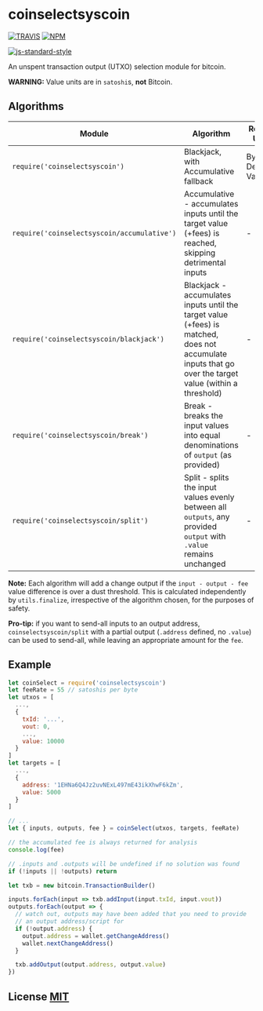 # coinselectsyscoin

[![TRAVIS](https://secure.travis-ci.org/bitcoinjs/coinselect.png)](http://travis-ci.org/syscoin/coinselect)
[![NPM](http://img.shields.io/npm/v/coinselect.svg)](https://www.npmjs.org/package/coinselect)

[![js-standard-style](https://cdn.rawgit.com/feross/standard/master/badge.svg)](https://github.com/feross/standard)

An unspent transaction output (UTXO) selection module for bitcoin.

**WARNING:** Value units are in `satoshi`s, **not** Bitcoin.


## Algorithms
Module | Algorithm | Re-orders UTXOs?
-|-|-
`require('coinselectsyscoin')` | Blackjack, with Accumulative fallback | By Descending Value
`require('coinselectsyscoin/accumulative')` | Accumulative - accumulates inputs until the target value (+fees) is reached, skipping detrimental inputs | -
`require('coinselectsyscoin/blackjack')` | Blackjack - accumulates inputs until the target value (+fees) is matched, does not accumulate inputs that go over the target value (within a threshold) | -
`require('coinselectsyscoin/break')` | Break - breaks the input values into equal denominations of `output` (as provided) | -
`require('coinselectsyscoin/split')` | Split - splits the input values evenly between all `outputs`, any provided `output` with `.value` remains unchanged | -


**Note:** Each algorithm will add a change output if the `input - output - fee` value difference is over a dust threshold.
This is calculated independently by `utils.finalize`, irrespective of the algorithm chosen, for the purposes of safety.

**Pro-tip:** if you want to send-all inputs to an output address, `coinselectsyscoin/split` with a partial output (`.address` defined, no `.value`) can be used to send-all, while leaving an appropriate amount for the `fee`. 

## Example

``` javascript
let coinSelect = require('coinselectsyscoin')
let feeRate = 55 // satoshis per byte
let utxos = [
  ...,
  {
    txId: '...',
    vout: 0,
    ...,
    value: 10000
  }
]
let targets = [
  ...,
  {
    address: '1EHNa6Q4Jz2uvNExL497mE43ikXhwF6kZm',
    value: 5000
  }
]

// ...
let { inputs, outputs, fee } = coinSelect(utxos, targets, feeRate)

// the accumulated fee is always returned for analysis
console.log(fee)

// .inputs and .outputs will be undefined if no solution was found
if (!inputs || !outputs) return

let txb = new bitcoin.TransactionBuilder()

inputs.forEach(input => txb.addInput(input.txId, input.vout))
outputs.forEach(output => {
  // watch out, outputs may have been added that you need to provide
  // an output address/script for
  if (!output.address) {
    output.address = wallet.getChangeAddress()
    wallet.nextChangeAddress()
  }

  txb.addOutput(output.address, output.value)
})
```


## License [MIT](LICENSE)
